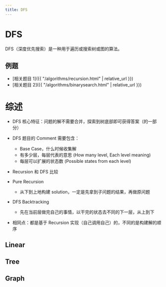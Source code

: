 ```yaml
---
title: DFS
---
```


# DFS

DFS（深度优先搜索）是一种用于遍历或搜索树或图的算法。

## 例题

- [相关题目 1]({{ "/algorithms/recursion.html" | relative_url }})
- [相关题目 2]({{ "/algorithms/binarysearch.html" | relative_url }})

# 综述

- DFS 核心特征：问题的解不需要合并，探索到树底部即可获得答案（的一部分）
- DFS 题目的 Comment 需要包含：

  - Base Case，什么时候收集解
  - 有多少层，每层代表的意思 (How many level, Each level meaning)
  - 每层可以扩展的状态数 (Possible states from each level)

- Recursion 和 DFS 比较
- Pure Recursion
  - 从下到上地构建 solution，一定是先拿到子问题的结果，再做原问题
- DFS Backtracking
  - 先在当前层做完自己的事情，以干完的状态去不同的下一层，从上到下
- 相同点：都是基于 Recursion 实现（自己调用自己）的，不同的是构建解的顺序

## Linear

## Tree

## Graph

